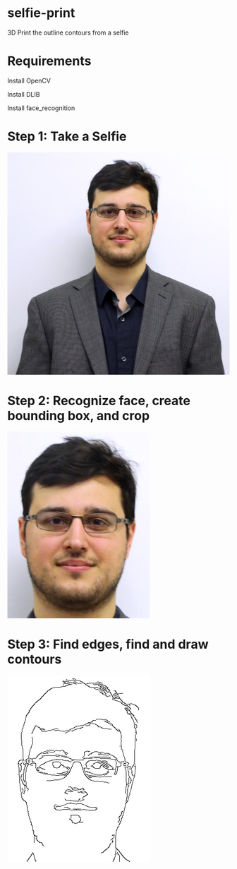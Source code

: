 # selfie-print
3D Print the outline contours from a selfie

# Requirements

Install OpenCV

Install DLIB

Install face_recognition

# Step 1: Take a Selfie
![](/static/selfie.jpg "Input Selfie, Format JPG")

# Step 2: Recognize face, create bounding box, and crop
![](/static/cropselfie.jpg "Cropped Selfie")

# Step 3: Find edges, find and draw contours
![](/static/outlinedselfie.jpg "Outlined Selfie")
